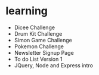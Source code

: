 # learning

- Dicee Challenge
- Drum Kit Challenge
- Simon Game Challenge
- Pokemon Challenge
- Newsletter Signup Page
- To do List Version 1
- JQuery, Node and Express intro
